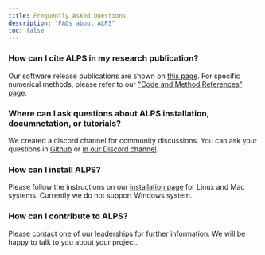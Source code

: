 ```yaml
---
title: Frequently Asked Questions
description: "FAQs about ALPS"
toc: false
---
```


### How can I cite ALPS in my research publication?

Our software release publications are shown on [this page](../documentation/pubs/papers). For specific numerical methods, please refer to our ["Code and Method References" page](../documentation/pubs/refs).

### Where can I ask questions about ALPS installation, documnetation, or tutorials?

We created a discord channel for community discussions. You can ask your questions in [Github](https://github.com/ALPSim/ALPS/discussions/categories/q-a) or [in our Discord channel](https://discord.gg/JRNWnnva9g).

### How can I install ALPS?

Please follow the instructions on our [installation page](https://alps.comp-phys.com/install/) for Linux and Mac systems. Currently we do not support Windows system.


### How can I contribute to ALPS?

Please [contact](https://alps.comp-phys.com/govern/) one of our leaderships for further information. We will be happy to talk to you about your project.

